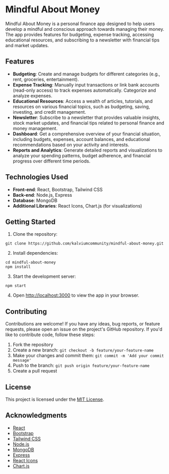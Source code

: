 # Mindful About Money

Mindful About Money is a personal finance app designed to help users develop a mindful and conscious approach towards managing their money. The app provides features for budgeting, expense tracking, accessing educational resources, and subscribing to a newsletter with financial tips and market updates.

## Features

- **Budgeting**: Create and manage budgets for different categories (e.g., rent, groceries, entertainment).
- **Expense Tracking**: Manually input transactions or link bank accounts (read-only access) to track expenses automatically. Categorize and analyze expenses.
- **Educational Resources**: Access a wealth of articles, tutorials, and resources on various financial topics, such as budgeting, saving, investing, and credit management.
- **Newsletter**: Subscribe to a newsletter that provides valuable insights, stock market updates, and financial tips related to personal finance and money management.
- **Dashboard**: Get a comprehensive overview of your financial situation, including budgets, expenses, account balances, and educational recommendations based on your activity and interests.
- **Reports and Analytics**: Generate detailed reports and visualizations to analyze your spending patterns, budget adherence, and financial progress over different time periods.

## Technologies Used

- **Front-end**: React, Bootstrap, Tailwind CSS
- **Back-end**: Node.js, Express
- **Database**: MongoDB
- **Additional Libraries**: React Icons, Chart.js (for visualizations)

## Getting Started

1. Clone the repository:

```
git clone https://github.com/kalviumcommunity/mindful-about-money.git
```

2. Install dependencies:

```
cd mindful-about-money
npm install
```

3. Start the development server:

```
npm start
```

4. Open [http://localhost:3000](http://localhost:3000) to view the app in your browser.

## Contributing

Contributions are welcome! If you have any ideas, bug reports, or feature requests, please open an issue on the project's GitHub repository. If you'd like to contribute code, follow these steps:

1. Fork the repository
2. Create a new branch: `git checkout -b feature/your-feature-name`
3. Make your changes and commit them: `git commit -m 'Add your commit message'`
4. Push to the branch: `git push origin feature/your-feature-name`
5. Create a pull request

## License

This project is licensed under the [MIT License](LICENSE).

## Acknowledgments

- [React](https://reactjs.org/)
- [Bootstrap](https://getbootstrap.com/)
- [Tailwind CSS](https://tailwindcss.com/)
- [Node.js](https://nodejs.org/)
- [MongoDB](https://www.mongodb.com/)
- [Express](https://expressjs.com/)
- [React Icons](https://react-icons.github.io/react-icons/)
- [Chart.js](https://www.chartjs.org/)
